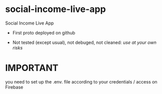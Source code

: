 # social-income-live-app
Social Income Live App

- First proto deployed on github

- Not tested (except usual), not debuged, not cleaned: _use at your own risks_

# IMPORTANT
you need to set up the .env. file according to your credentials / access on Firebase

